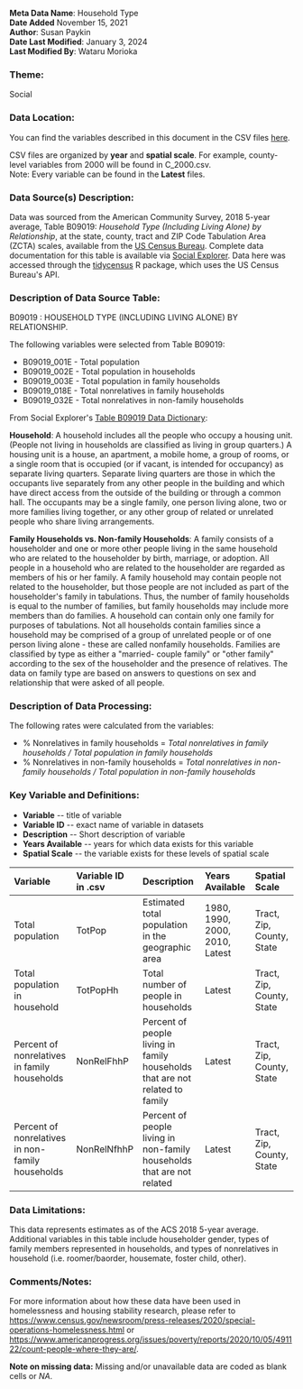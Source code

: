**Meta Data Name**: Household Type  
**Date Added**  November 15, 2021  
**Author**: Susan Paykin  
**Date Last Modified**: January 3, 2024  
**Last Modified By**: Wataru Morioka

### Theme: 
Social

### Data Location: 
You can find the variables described in this document in the CSV files [here](../full_tables).  

CSV files are organized by **year** and **spatial scale**. For example, county-level variables from 2000 will be found in C_2000.csv.  
Note: Every variable can be found in the **Latest** files. 

### Data Source(s) Description:  
Data was sourced from the American Community Survey, 2018 5-year average, Table  B09019: *Household Type (Including Living Alone) by Relationship*, at the state, county, tract and ZIP Code Tabulation Area (ZCTA) scales, available from the [US Census Bureau](https://data.census.gov/cedsci/table?q=B09019&g=0100000US%240400000&tid=ACSDT5Y2018.B09019).  Complete data documentation for this table is available via [Social Explorer](https://www.socialexplorer.com/data/ACS2018_5yr/metadata/?ds=ACS18_5yr&var=B09019001). Data here was accessed through the [tidycensus](https://walker-data.com/tidycensus/index.html) R package, which uses the US Census Bureau's API. 

### Description of Data Source Table:
B09019 : HOUSEHOLD TYPE (INCLUDING LIVING ALONE) BY RELATIONSHIP.

The following variables were selected from Table B09019:
* B09019_001E - Total population 
* B09019_002E - Total population in households
* B09019_003E - Total population in family households
* B09019_018E - Total nonrelatives in family households
* B09019_032E - Total nonrelatives in non-family households

From Social Explorer's [Table B09019 Data Dictionary](https://www.socialexplorer.com/data/ACS2018_5yr/metadata/?ds=ACS18_5yr&var=B09019001): 

**Household**: A household includes all the people who occupy a housing unit. (People not living in households are classified as living in group quarters.) A housing unit is a house, an apartment, a mobile home, a group of rooms, or a single room that is occupied (or if vacant, is intended for occupancy) as separate living quarters. Separate living quarters are those in which the occupants live separately from any other people in the building and which have direct access from the outside of the building or through a common hall. The occupants may be a single family, one person living alone, two or more families living together, or any other group of related or unrelated people who share living arrangements.

**Family Households vs. Non-family Households**: A family consists of a householder and one or more other people living in the same household who are related to the householder by birth, marriage, or adoption. All people in a household who are related to the householder are regarded as members of his or her family. A family household may contain people not related to the householder, but those people are not included as part of the householder's family in tabulations. Thus, the number of family households is equal to the number of families, but family households may include more members than do families. A household can contain only one family for purposes of tabulations. Not all households contain families since a household may be comprised of a group of unrelated people or of one person living alone - these are called nonfamily households. Families are classified by type as either a "married- couple family" or "other family" according to the sex of the householder and the presence of relatives. The data on family type are based on answers to questions on sex and relationship that were asked of all people.

### Description of Data Processing: 
The following rates were calculated from the variables: 

* % Nonrelatives in family households = *Total nonrelatives in family households / Total population in family households*
* % Nonrelatives in non-family households = *Total nonrelatives in non-family households / Total population in non-family households*

### Key Variable and Definitions:

- **Variable** -- title of variable
- **Variable ID** -- exact name of variable in datasets
- **Description** -- Short description of variable
- **Years Available** -- years for which data exists for this variable
- **Spatial Scale** -- the variable exists for these levels of spatial scale

| Variable | Variable ID in .csv | Description | Years Available | Spatial Scale |
|:---------|:--------------------|:------------|:----------------|:--------------|
| Total population | TotPop | Estimated total population in the geographic area | 1980, 1990, 2000, 2010, Latest | Tract, Zip, County, State |
| Total population in household | TotPopHh | Total number of people in households | Latest | Tract, Zip, County, State |
| Percent of nonrelatives in family households | NonRelFhhP | Percent of people living in family households that are not related to family | Latest | Tract, Zip, County, State |
| Percent of nonrelatives in non-family households | NonRelNfhhP | Percent of people living in non-family households that are not related | Latest | Tract, Zip, County, State |
 
### Data Limitations:
This data represents estimates as of the ACS 2018 5-year average. Additional variables in this table include householder gender, types of family members represented in households, and types of nonrelatives in household (i.e. roomer/baorder, housemate, foster child, other). 

### Comments/Notes:
For more information about how these data have been used in homelessness and housing stability research, please refer to https://www.census.gov/newsroom/press-releases/2020/special-operations-homelessness.html or https://www.americanprogress.org/issues/poverty/reports/2020/10/05/491122/count-people-where-they-are/.

**Note on missing data:** Missing and/or unavailable data are coded as blank cells or _NA_.
